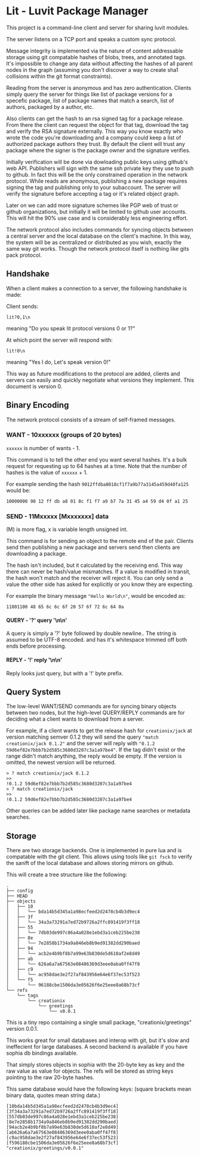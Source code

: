 # Lit - Luvit Package Manager

This project is a command-line client and server for sharing luvit modules.

The server listens on a TCP port and speaks a custom sync protocol.

Message integrity is implemented via the nature of content addressable storage
using git compatable hashes of blobs, trees, and annotated tags.  It's
impossible to change any data without affecting the hashes of all parent nodes
in the graph (assuming you don't discover a way to create sha1 collisions within
the git format constraints).

Reading from the server is anonymous and has zero authentication.  Clients
simply query the server for things like list of package versions for a specefic
package, list of package names that match a search, list of authors, packaged by
a author, etc.

Also clients can get the hash to an rsa signed tag for a package release.  From
there the client can request the object for that tag, download the tag and
verify the RSA signature externally.  This way you know exactly who wrote the
code you're downloading and a company could keep a list of authorized package
authors they trust.  By default the client will trust any package where the
signer is the package owner and the signature verifies.

Initially verification will be done via dowloading public keys using github's
web API.  Publishers will sign with the same ssh private key they use to push to
github.  In fact this will be the only constrained operation in the network
protocol.  While reads are anonymous, publishing a new package requires signing
the tag and publishing only to your subaccount.  The server will verify the
signature before accepting a tag or it's related object graph.

Later on we can add more signature schemes like PGP web of trust or github
organizations, but initially it will be limited to github user accounts.  This
will hit the 90% use case and is considerably less engineering effort.

The network protocol also includes commands for syncing objects between a
central server and the local database on the client's machine.  In this way, the
system will be as centralized or distributed as you wish, exactly the same way
git works. Though the network protocol itself is nothing like gits pack
protocol.

## Handshake

When a client makes a connection to a server, the following handshake is made:

Client sends:

    lit?0,1\n

meaning "Do you speak lit protocol versions 0 or 1?"

At which point the server will respond with:

    lit!0\n

meaning "Yes I do, Let's speak version 0!"

This way as future modifications to the protocol are added, clients and servers
can easily and quickly negotiate what versions they implement.  This document is
version 0.

## Binary Encoding

The network protocol consists of a stream of self-framed messages.

### WANT - 10xxxxxx (groups of 20 bytes)

`xxxxxx` is number of wants - 1.

This command is to tell the other end you want several hashes.  It's a bulk
request for requesting up to 64 hashes at a time.  Note that the number of
hashes is the value of `xxxxxx` + 1.

For example sending the hash `9012ffdba8018cf1f7a9b77a3145a459d40fa125` would
be:

    10000000 90 12 ff db a8 01 8c f1 f7 a9 b7 7a 31 45 a4 59 d4 0f a1 25

### SEND - 11Mxxxxx [Mxxxxxxx] data

(M) is more flag, x is variable length unsigned int.

This command is for
sending an object to the remote end of the pair.  Clients send then publishing a
new package and servers send then clients are downloading a package.

The hash isn't included, but it calculated by the receiving end.  This way there
can never be hash/value mismatches.  If a value is modified in transit, the hash
won't match and the receiver will reject it.  You can only send a value the
other side has asked for explicitly or you know they are expecting.

For example the binary message `"Hello World\n"`, would be encoded as:

    11001100 48 65 6c 6c 6f 20 57 6f 72 6c 64 0a

#### QUERY - '?' query '\n\n'

A query is simply a '?' byte followed by double newline..  The
string is assumed to be UTF-8 encoded. and has it's whitespace trimmed off both
ends before processing.

#### REPLY - '!' reply '\n\n'

Reply looks just query, but with a '!' byte prefix.

## Query System

The low-level WANT/SEND commands are for syncing binary objects between two
nodes, but the high-level QUERY/REPLY commands are for deciding what a client
wants to download from a server.

For example, if a client wants to get the release hash for `creationix/jack` at
version matching semver 0.1.2 they will send the query `"match creationix/jack 0.1.2"`
and the server will reply with `"0.1.2
59d6ef82e7bbb7b2d585c3680d3207c3a1a97be4"`.  If the tag didn't exist or the range
didn't match anything, the reply would be empty.  If the version is omitted, the
newest version will be returned.

    > ? match creationix/jack 0.1.2
    >>
    !0.1.2 59d6ef82e7bbb7b2d585c3680d3207c3a1a97be4
    > ? match creationix/jack
    >>
    !0.1.2 59d6ef82e7bbb7b2d585c3680d3207c3a1a97be4

Other queries can be added later like package name searches or metadata
searches.

## Storage

There are two storage backends.  One is implemented in pure lua and is
compatable with the git client.  This allows using tools like `git fsck` to
verify the sanift of the local database and allows storing mirrors on github.

This will create a tree structure like the following:

```
.
├── config
├── HEAD
├── objects
│   ├── 10
│   │   └── bda14b5d345a1a98ecfeed2d2478cb4b3d9ec4
│   ├── 3f
│   │   └── 34a3a73291a7ed72b9726a2ffc891419f3ff18
│   ├── 55
│   │   └── 7db03de997c86a4a028e1ebd3a1ceb225be238
│   ├── 8e
│   │   └── 7e2858b1734a9a846eb8b9ed91382dd290baed
│   ├── 94
│   │   └── acb2e4b9bf8b7a99e63b830de5d610af2e8d49
│   ├── ab
│   │   └── 626a6a7a67563e08486369d3eee0aba0ff47f8
│   ├── c9
│   │   └── ac958dae3e2f27af843956e64e6f37ec53f523
│   └── f5
│       └── 96188cbe1506da3e05626f6e25eee8a68b73cf
└── refs
    └── tags
        └── creationix
            └── greetings
                └── v0.0.1
```

This is a tiny repo containing a single small package, "creationix/greetings"
version 0.0.1.

This works great for small databases and interop with git, but it's slow and
ineffecient for large databases.  A second backend is available if you have
sophia db bindings available.

That simply stores objects in sophia with the 20-byte key as key and the raw
value as value for objects.  The refs will be stored as string keys pointing to
the raw 20-byte hashes.

This same database would have the following keys: (square brackets mean binary
data, quotes mean string data.)

```
[10bda14b5d345a1a98ecfeed2d2478cb4b3d9ec4]
[3f34a3a73291a7ed72b9726a2ffc891419f3ff18]
[557db03de997c86a4a028e1ebd3a1ceb225be238]
[8e7e2858b1734a9a846eb8b9ed91382dd290baed]
[94acb2e4b9bf8b7a99e63b830de5d610af2e8d49]
[ab626a6a7a67563e08486369d3eee0aba0ff47f8]
[c9ac958dae3e2f27af843956e64e6f37ec53f523]
[f596188cbe1506da3e05626f6e25eee8a68b73cf]
"creationix/greetings/v0.0.1"
```

